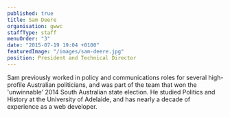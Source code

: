 ```yaml
---
published: true
title: Sam Deere
organisation: gwwc
staffType: staff
menuOrder: "3"
date: "2015-07-19 19:04 +0100"
featuredImage: "/images/sam-deere.jpg"
position: President and Technical Director
---
```


Sam previously worked in policy and communications roles for several high-profile Australian politicians, and was part of the team that won the 'unwinnable' 2014 South Australian state election. He studied Politics and History at the University of Adelaide, and has nearly a decade of experience as a web developer.